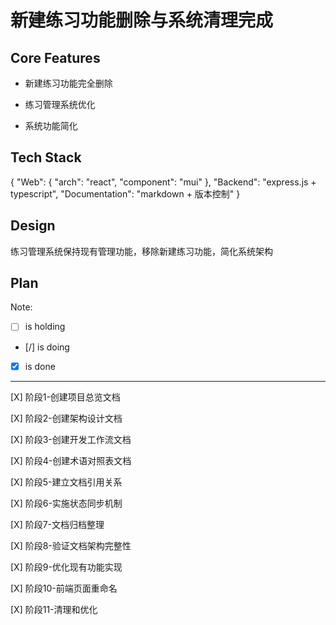 # 新建练习功能删除与系统清理完成

## Core Features

- 新建练习功能完全删除

- 练习管理系统优化

- 系统功能简化

## Tech Stack

{
  "Web": {
    "arch": "react",
    "component": "mui"
  },
  "Backend": "express.js + typescript",
  "Documentation": "markdown + 版本控制"
}

## Design

练习管理系统保持现有管理功能，移除新建练习功能，简化系统架构

## Plan

Note: 

- [ ] is holding
- [/] is doing
- [X] is done

---

[X] 阶段1-创建项目总览文档

[X] 阶段2-创建架构设计文档

[X] 阶段3-创建开发工作流文档

[X] 阶段4-创建术语对照表文档

[X] 阶段5-建立文档引用关系

[X] 阶段6-实施状态同步机制

[X] 阶段7-文档归档整理

[X] 阶段8-验证文档架构完整性

[X] 阶段9-优化现有功能实现

[X] 阶段10-前端页面重命名

[X] 阶段11-清理和优化
